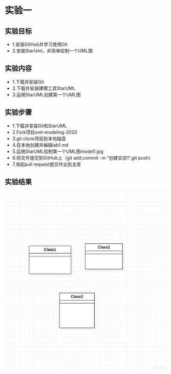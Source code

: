 # 实验一

## 实验目标
  - 1.安装GitHub并学习使用Git
  - 2.安装StarUml，并简单绘制一个UML图
## 实验内容
  - 1.下载并安装Git
  - 2.下载并安装建模工具StarUML
  - 3.运用StarUML创建第一个UML图
## 实验步骤
  - 1.下载并安装Git和StarUML
  - 2.Fork项目uml-modeling-2020
  - 3.git clone项目到本地磁盘
  - 4.在本地创建并编辑lab1.md
  - 5.运用StarUML绘制第一个UML图model1.jpg
  - 6.将文件提交到GitHub上（git add,commit -m "创建实验1",git push）
  - 7.发起pull request提交作业到主库

## 实验结果
![第一个UML图](./model1.jpg)
